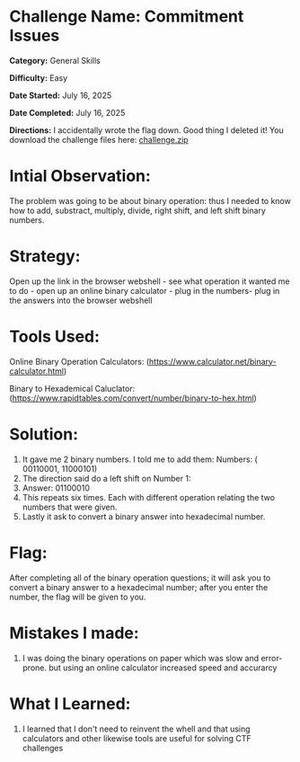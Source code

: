 # Challenge Name: Commitment Issues 

**Category:** General Skills

**Difficulty:** Easy

**Date Started:** July 16, 2025

**Date Completed:** July 16, 2025

**Directions:** I accidentally wrote the flag down. Good thing I deleted it! You download the challenge files here: [challenge.zip](https://artifacts.picoctf.net/c_titan/75/challenge.zip)


 # Intial Observation: 
 The problem was going to be about binary operation: thus I needed to know how to add, substract, multiply, divide, right shift, and left shift binary numbers. 

 # Strategy:
 Open up the link in the browser webshell - see what operation it wanted me to do - open up an online binary calculator - plug in the numbers- plug in the answers into the browser webshell

 # Tools Used:
 Online Binary Operation Calculators: (https://www.calculator.net/binary-calculator.html)

 Binary to Hexademical Caluclator: (https://www.rapidtables.com/convert/number/binary-to-hex.html)

# Solution: 
1. It gave me 2 binary numbers. I told me to add them: Numbers: ( 00110001, 11000101)
2. The direction said do a left shift on Number 1:
3. Answer: 01100010
4. This repeats six times. Each with different operation relating the two numbers that were given.
5. Lastly it ask to convert a binary answer into hexadecimal number.

# Flag: 
After completing all of the binary operation questions; it will ask you to convert a binary answer to a hexadecimal number; after you enter the number, the flag will be given to you. 

# Mistakes I made:
1. I was doing the binary operations on paper which was slow and error-prone. but using an online calculator increased speed and accurarcy 
   
# What I Learned:
1. I learned that I don't need to reinvent the whell and that using calculators and other likewise tools are useful for solving CTF challenges
